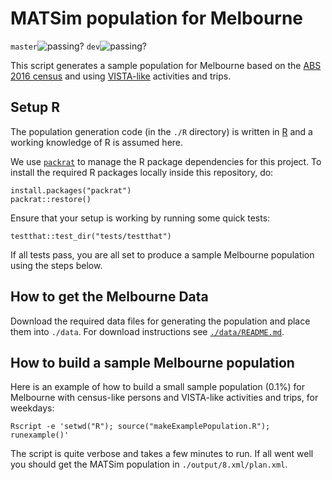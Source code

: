 # MATSim population for Melbourne
`master`![passing?](https://github.com/matsim-melbourne/demand/workflows/build/badge.svg?branch=master) `dev`![passing?](https://github.com/matsim-melbourne/demand/workflows/build/badge.svg?branch=dev)

This script generates a sample population for Melbourne based on the [ABS 2016 census](https://www.abs.gov.au/websitedbs/censushome.nsf/home/2016) and using [VISTA-like](https://transport.vic.gov.au/about/data-and-research/vista) activities and trips.

## Setup R

The population generation code (in the `./R` directory) is written in [R](https://www.r-project.org) and a working knowledge of R is assumed here.

We use [`packrat`](https://rstudio.github.io/packrat/) to manage the R package dependencies for this project. To install the required R packages locally inside this repository, do:
```
install.packages("packrat")
packrat::restore()
```

Ensure that your setup is working by running some quick tests:
```
testthat::test_dir("tests/testthat")
```

If all tests pass, you are all set to produce a sample Melbourne population using the steps below.

## How to get the Melbourne Data

Download the required data files for generating the population and place them into `./data`. For download instructions see [`./data/README.md`](./data/README.md).

## How to build a sample Melbourne population

Here is an example of how to build a small sample population (0.1%) for Melbourne with census-like persons and VISTA-like activities and trips, for weekdays:
```
Rscript -e 'setwd("R"); source("makeExamplePopulation.R"); runexample()'
```

The script is quite verbose and takes a few minutes to run. If all went well you should get the MATSim population in `./output/8.xml/plan.xml`.
